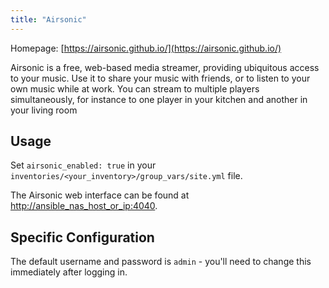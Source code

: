 ```yaml
---
title: "Airsonic"
---
```


Homepage: [https://airsonic.github.io/](https://airsonic.github.io/)

Airsonic is a free, web-based media streamer, providing ubiquitous access to your music. Use it to share your music with friends, or to listen to your own music while at work. You can stream to multiple players simultaneously, for instance to one player in your kitchen and another in your living room

## Usage

Set `airsonic_enabled: true` in your `inventories/<your_inventory>/group_vars/site.yml` file.

The Airsonic web interface can be found at [http://ansible_nas_host_or_ip:4040](http://ansible_nas_host_or_ip:4040).

## Specific Configuration

The default username and password is `admin` - you'll need to change this immediately after logging in.
